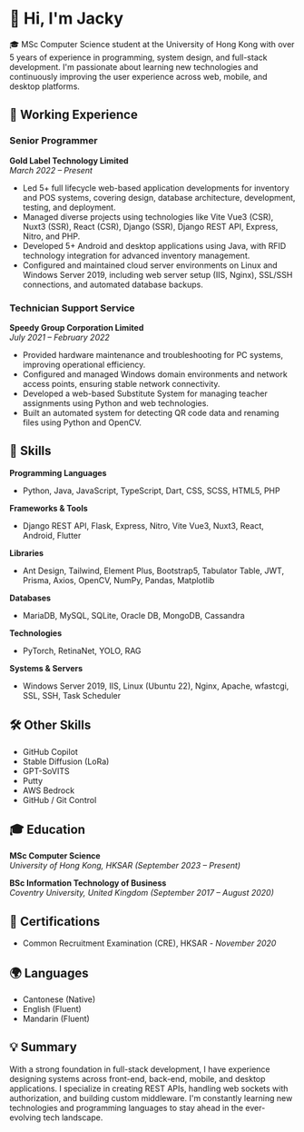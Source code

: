 # 👋 Hi, I'm Jacky

🎓 MSc Computer Science student at the University of Hong Kong with over 5 years of experience in programming, system design, and full-stack development. I'm passionate about learning new technologies and continuously improving the user experience across web, mobile, and desktop platforms.

## 💼 Working Experience

### **Senior Programmer**  
**Gold Label Technology Limited**  
*March 2022 – Present*  
- Led 5+ full lifecycle web-based application developments for inventory and POS systems, covering design, database architecture, development, testing, and deployment.
- Managed diverse projects using technologies like Vite Vue3 (CSR), Nuxt3 (SSR), React (CSR), Django (SSR), Django REST API, Express, Nitro, and PHP.
- Developed 5+ Android and desktop applications using Java, with RFID technology integration for advanced inventory management.
- Configured and maintained cloud server environments on Linux and Windows Server 2019, including web server setup (IIS, Nginx), SSL/SSH connections, and automated database backups.

### **Technician Support Service**  
**Speedy Group Corporation Limited**  
*July 2021 – February 2022*  
- Provided hardware maintenance and troubleshooting for PC systems, improving operational efficiency.
- Configured and managed Windows domain environments and network access points, ensuring stable network connectivity.
- Developed a web-based Substitute System for managing teacher assignments using Python and web technologies.
- Built an automated system for detecting QR code data and renaming files using Python and OpenCV.

## 🔧 Skills

**Programming Languages**  
- Python, Java, JavaScript, TypeScript, Dart, CSS, SCSS, HTML5, PHP

**Frameworks & Tools**  
- Django REST API, Flask, Express, Nitro, Vite Vue3, Nuxt3, React, Android, Flutter

**Libraries**  
- Ant Design, Tailwind, Element Plus, Bootstrap5, Tabulator Table, JWT, Prisma, Axios, OpenCV, NumPy, Pandas, Matplotlib

**Databases**  
- MariaDB, MySQL, SQLite, Oracle DB, MongoDB, Cassandra

**Technologies**  
- PyTorch, RetinaNet, YOLO, RAG

**Systems & Servers**  
- Windows Server 2019, IIS, Linux (Ubuntu 22), Nginx, Apache, wfastcgi, SSL, SSH, Task Scheduler

## 🛠 Other Skills

- GitHub Copilot
- Stable Diffusion (LoRa)
- GPT-SoVITS
- Putty
- AWS Bedrock
- GitHub / Git Control

## 🎓 Education

**MSc Computer Science**  
*University of Hong Kong, HKSAR (September 2023 – Present)*

**BSc Information Technology of Business**  
*Coventry University, United Kingdom (September 2017 – August 2020)*

## 📜 Certifications

- Common Recruitment Examination (CRE), HKSAR - *November 2020*

## 🌍 Languages

- Cantonese (Native)
- English (Fluent)
- Mandarin (Fluent)

## 💡 Summary

With a strong foundation in full-stack development, I have experience designing systems across front-end, back-end, mobile, and desktop applications. I specialize in creating REST APIs, handling web sockets with authorization, and building custom middleware. I'm constantly learning new technologies and programming languages to stay ahead in the ever-evolving tech landscape.

<!--
**wongyat88/wongyat88** is a ✨ _special_ ✨ repository because its `README.md` (this file) appears on your GitHub profile.

Here are some ideas to get you started:

- 🔭 I’m currently working on ...
- 🌱 I’m currently learning ...
- 👯 I’m looking to collaborate on ...
- 🤔 I’m looking for help with ...
- 💬 Ask me about ...
- 📫 How to reach me: ...
- 😄 Pronouns: ...
- ⚡ Fun fact: ...
-->
